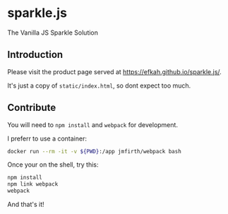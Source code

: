 # sparkle.js
The Vanilla JS Sparkle Solution

## Introduction
Please visit the product page served at https://efkah.github.io/sparkle.js/.

It's just a copy of `static/index.html`, so dont expect too much.

## Contribute
You will need to `npm install` and `webpack` for development. 

I preferr to use a container:

```bash
docker run --rm -it -v ${PWD}:/app jmfirth/webpack bash
```

Once your on the shell, try this:

```bash
npm install
npm link webpack
webpack
```

And that's it!

